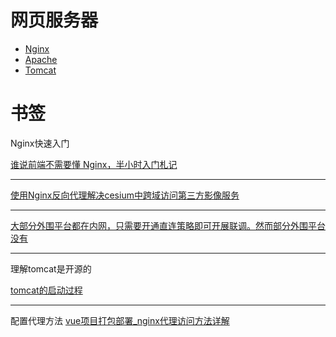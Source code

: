 # 网页服务器

- [Nginx](https://www.nginx.com/)
- [Apache](https://httpd.apache.org/)
- [Tomcat](http://tomcat.apache.org/)

# 书签
Nginx快速入门

[谁说前端不需要懂 Nginx，半小时入门札记](https://mp.weixin.qq.com/s/SgpF3cRH5FAPrX1IwYq-TQ)

---

[使用Nginx反向代理解决cesium中跨域访问第三方影像服务 ]([http://liubf.com/2018/12/01/%E4%BD%BF%E7%94%A8nginx%E5%8F%8D%E5%90%91%E4%BB%A3%E7%90%86%E8%A7%A3%E5%86%B3cesium%E4%B8%AD%E8%B7%A8%E5%9F%9F%E8%AE%BF%E9%97%AE%E7%AC%AC%E4%B8%89%E6%96%B9%E5%BD%B1%E5%83%8F%E6%9C%8D%E5%8A%A1/](http://liubf.com/2018/12/01/使用nginx反向代理解决cesium中跨域访问第三方影像服务/))

---

[大部分外围平台都在内网，只需要开通直连策略即可开展联调。然而部分外围平台没有](https://www.asklib.com/view/e48df4e9b3b0.html)

---

理解tomcat是开源的

[tomcat的启动过程](https://blog.csdn.net/LZW190/article/details/8209919)

---

配置代理方法
[vue项目打包部署_nginx代理访问方法详解](https://www.jb51.net/article/147746.htm)